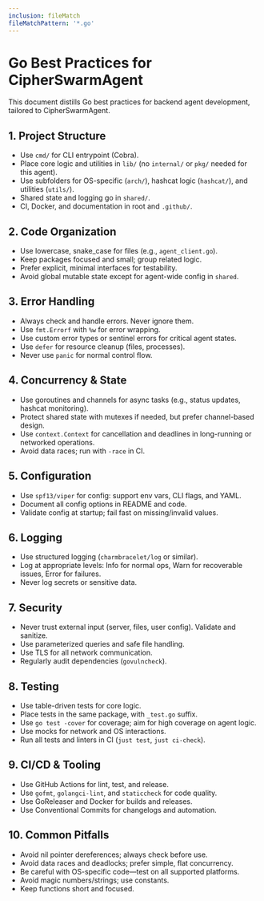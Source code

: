 ```yaml
---
inclusion: fileMatch
fileMatchPattern: '*.go'
---
```


# Go Best Practices for CipherSwarmAgent

This document distills Go best practices for backend agent development, tailored to CipherSwarmAgent.

## 1. Project Structure

- Use `cmd/` for CLI entrypoint (Cobra).
- Place core logic and utilities in `lib/` (no `internal/` or `pkg/` needed for this agent).
- Use subfolders for OS-specific (`arch/`), hashcat logic (`hashcat/`), and utilities (`utils/`).
- Shared state and logging go in `shared/`.
- CI, Docker, and documentation in root and `.github/`.

## 2. Code Organization

- Use lowercase, snake_case for files (e.g., `agent_client.go`).
- Keep packages focused and small; group related logic.
- Prefer explicit, minimal interfaces for testability.
- Avoid global mutable state except for agent-wide config in `shared`.

## 3. Error Handling

- Always check and handle errors. Never ignore them.
- Use `fmt.Errorf` with `%w` for error wrapping.
- Use custom error types or sentinel errors for critical agent states.
- Use `defer` for resource cleanup (files, processes).
- Never use `panic` for normal control flow.

## 4. Concurrency & State

- Use goroutines and channels for async tasks (e.g., status updates, hashcat monitoring).
- Protect shared state with mutexes if needed, but prefer channel-based design.
- Use `context.Context` for cancellation and deadlines in long-running or networked operations.
- Avoid data races; run with `-race` in CI.

## 5. Configuration

- Use `spf13/viper` for config: support env vars, CLI flags, and YAML.
- Document all config options in README and code.
- Validate config at startup; fail fast on missing/invalid values.

## 6. Logging

- Use structured logging (`charmbracelet/log` or similar).
- Log at appropriate levels: Info for normal ops, Warn for recoverable issues, Error for failures.
- Never log secrets or sensitive data.

## 7. Security

- Never trust external input (server, files, user config). Validate and sanitize.
- Use parameterized queries and safe file handling.
- Use TLS for all network communication.
- Regularly audit dependencies (`govulncheck`).

## 8. Testing

- Use table-driven tests for core logic.
- Place tests in the same package, with `_test.go` suffix.
- Use `go test -cover` for coverage; aim for high coverage on agent logic.
- Use mocks for network and OS interactions.
- Run all tests and linters in CI (`just test`, `just ci-check`).

## 9. CI/CD & Tooling

- Use GitHub Actions for lint, test, and release.
- Use `gofmt`, `golangci-lint`, and `staticcheck` for code quality.
- Use GoReleaser and Docker for builds and releases.
- Use Conventional Commits for changelogs and automation.

## 10. Common Pitfalls

- Avoid nil pointer dereferences; always check before use.
- Avoid data races and deadlocks; prefer simple, flat concurrency.
- Be careful with OS-specific code—test on all supported platforms.
- Avoid magic numbers/strings; use constants.
- Keep functions short and focused.
